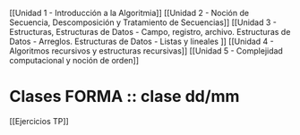 [[Unidad 1 - Introducción a la Algoritmia]]
[[Unidad 2 - Noción de Secuencia, Descomposición y Tratamiento de Secuencias]]
[[Unidad 3 - Estructuras, Estructuras de Datos - Campo, registro, archivo. Estructuras de Datos - Arreglos. Estructuras de Datos - Listas y lineales ]]
[[Unidad 4 - Algoritmos recursivos y estructuras recursivas]]
[[Unidad 5 - Complejidad computacional y noción de orden]]



# Clases FORMA :: clase dd/mm
[[Ejercicios TP]]


